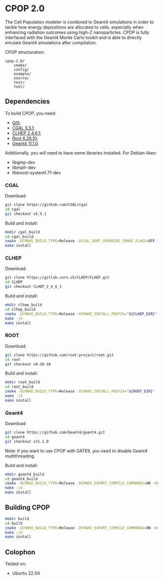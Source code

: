# CPOP 2.0

The Cell Population modeler is combined to Geant4 simulations in order to tackle how energy depositions are allocated to cells, especially when enhancing radiation outcomes using high-Z nanoparticles.
CPOP is fully interfaced with the Geant4 Monte Carlo toolkit and is able to directly emulate Geant4 simulations after compilation.

CPOP structuration:
```
cpop-2.0/
	cmake/
	config/
	example/
	source/
	test/
	tool/
```

## Dependencies

To build CPOP, you need:
- [Qt5](https://www.qt.io/);
- [CGAL 5.5.1](https://www.cgal.org/);
- [CLHEP 2.4.6.1](http://proj-clhep.web.cern.ch/proj-clhep/);
- [Root 6.26.10](https://root.cern.ch/);
- [Geant4 11.1.0](https://geant4.web.cern.ch/).

Additionally, you will need to have some libraries installed. For Debian-likes:
- libgmp-dev
- libmpfr-dev
- libboost-system1.71-dev

### CGAL

Download:
```bash
git clone https://github.com/CGAL/cgal
cd cgal
git checkout v5.5.1
```

Build and install:
```bash
mkdir cgal_build
cd cgal_build
cmake -DCMAKE_BUILD_TYPE=Release -DCGAL_DONT_OVERRIDE_CMAKE_FLAGS=OFF -DCMAKE_INSTALL_PREFIX="${CGAL_DIR}" ../cgal
make install
```

### CLHEP

Download:
```bash
git clone https://gitlab.cern.ch/CLHEP/CLHEP.git
cd CLHEP
git checkout CLHEP_2_4_6_1
```

Build and install:
```bash
mkdir clhep_build
cd clhep_build
cmake -DCMAKE_BUILD_TYPE=Release -DCMAKE_INSTALL_PREFIX="${CLHEP_DIR}" ../CLHEP
make -j4
make install
```

### ROOT

Download:
```bash
git clone https://github.com/root-project/root.git
cd root
git checkout v6-26-10
```

Build and install:
```bash
mkdir root_build
cd root_build
cmake -DCMAKE_BUILD_TYPE=Release -DCMAKE_INSTALL_PREFIX="${ROOT_DIR}" ../root
make -j4
make install
```

### Geant4

Download:
```bash
git clone https://github.com/Geant4/geant4.git
cd geant4
git checkout v11.1.0
```

Note: if you want to use CPOP with GATE9, you need to disable Geant4 multithreading.

Build and install:
```bash
mkdir geant4_build
cd geant4_build
cmake -DCMAKE_BUILD_TYPE=Release -DCMAKE_EXPORT_COMPILE_COMMANDS=ON -DCMAKE_CXX_FLAGS=-std=c++17 -DCMAKE_INSTALL_PREFIX="${GEANT4_DIR}" -DGEANT4_INSTALL_DATA=ON -DGEANT4_INSTALL_DATADIR="${GEANT4_DIR}/data" -DGEANT4_BUILD_VERBOSE_CODE=OFF -DGEANT4_USE_QT=ON -DGEANT4_USE_OPENGL_X11=ON -DGEANT4_USE_GDML=ON -DGEANT4_BUILD_MULTITHREADED=ON ..
make -j4
make install
```

## Building CPOP

```bash
mkdir build
cd build
cmake -DCMAKE_BUILD_TYPE=Release -DCMAKE_EXPORT_COMPILE_COMMANDS=ON -DCGAL_DIR="${CGAL_DIR}/lib/cmake/CGAL" -DCLHEP_DIR="${CLHEP_DIR}/lib/CLHEP-2.4.6.1" -DROOT_DIR="${ROOT_DIR}/lib/cmake" -DGeant4_DIR="${GEANT4_DIR}/lib/cmake/Geant4" -DOpenGL_GL_PREFERENCE=LEGACY ..
make -j4
make install
```

## Colophon

Tested on:
- Ubuntu 22.04
